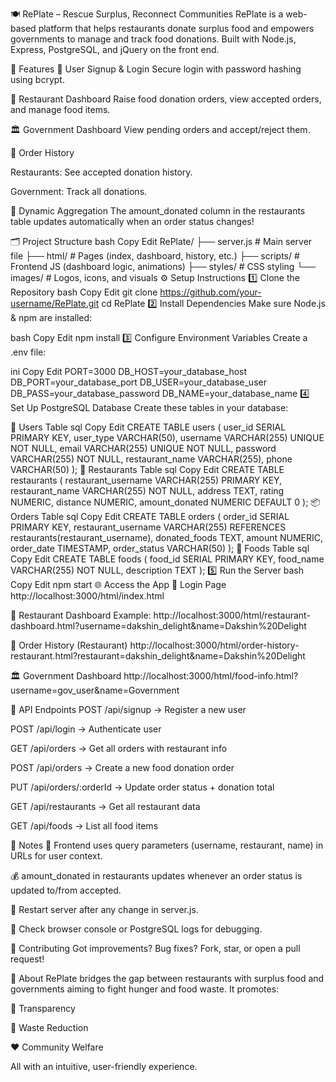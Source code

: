 🍽️ RePlate – Rescue Surplus, Reconnect Communities
RePlate is a web-based platform that helps restaurants donate surplus food and empowers governments to manage and track food donations. Built with Node.js, Express, PostgreSQL, and jQuery on the front end.

🔑 Features
🔐 User Signup & Login
Secure login with password hashing using bcrypt.

🏪 Restaurant Dashboard
Raise food donation orders, view accepted orders, and manage food items.

🏛️ Government Dashboard
View pending orders and accept/reject them.

📜 Order History

Restaurants: See accepted donation history.

Government: Track all donations.

🔄 Dynamic Aggregation
The amount_donated column in the restaurants table updates automatically when an order status changes!

🗂️ Project Structure
bash
Copy
Edit
RePlate/
├── server.js                  # Main server file
├── html/                      # Pages (index, dashboard, history, etc.)
├── scripts/                   # Frontend JS (dashboard logic, animations)
├── styles/                    # CSS styling
└── images/                    # Logos, icons, and visuals
⚙️ Setup Instructions
1️⃣ Clone the Repository
bash
Copy
Edit
git clone https://github.com/your-username/RePlate.git
cd RePlate
2️⃣ Install Dependencies
Make sure Node.js & npm are installed:

bash
Copy
Edit
npm install
3️⃣ Configure Environment Variables
Create a .env file:

ini
Copy
Edit
PORT=3000
DB_HOST=your_database_host
DB_PORT=your_database_port
DB_USER=your_database_user
DB_PASS=your_database_password
DB_NAME=your_database_name
4️⃣ Set Up PostgreSQL Database
Create these tables in your database:

👤 Users Table
sql
Copy
Edit
CREATE TABLE users (
  user_id SERIAL PRIMARY KEY,
  user_type VARCHAR(50),
  username VARCHAR(255) UNIQUE NOT NULL,
  email VARCHAR(255) UNIQUE NOT NULL,
  password VARCHAR(255) NOT NULL,
  restaurant_name VARCHAR(255),
  phone VARCHAR(50)
);
🏢 Restaurants Table
sql
Copy
Edit
CREATE TABLE restaurants (
  restaurant_username VARCHAR(255) PRIMARY KEY,
  restaurant_name VARCHAR(255) NOT NULL,
  address TEXT,
  rating NUMERIC,
  distance NUMERIC,
  amount_donated NUMERIC DEFAULT 0
);
📦 Orders Table
sql
Copy
Edit
CREATE TABLE orders (
  order_id SERIAL PRIMARY KEY,
  restaurant_username VARCHAR(255) REFERENCES restaurants(restaurant_username),
  donated_foods TEXT,
  amount NUMERIC,
  order_date TIMESTAMP,
  order_status VARCHAR(50)
);
🍲 Foods Table
sql
Copy
Edit
CREATE TABLE foods (
  food_id SERIAL PRIMARY KEY,
  food_name VARCHAR(255) NOT NULL,
  description TEXT
);
5️⃣ Run the Server
bash
Copy
Edit
npm start
🌐 Access the App
🔑 Login Page
http://localhost:3000/html/index.html

🍛 Restaurant Dashboard
Example:
http://localhost:3000/html/restaurant-dashboard.html?username=dakshin_delight&name=Dakshin%20Delight

📜 Order History (Restaurant)
http://localhost:3000/html/order-history-restaurant.html?restaurant=dakshin_delight&name=Dakshin%20Delight

🏛️ Government Dashboard
http://localhost:3000/html/food-info.html?username=gov_user&name=Government

🔌 API Endpoints
POST /api/signup → Register a new user

POST /api/login → Authenticate user

GET /api/orders → Get all orders with restaurant info

POST /api/orders → Create a new food donation order

PUT /api/orders/:orderId → Update order status + donation total

GET /api/restaurants → Get all restaurant data

GET /api/foods → List all food items

📝 Notes
🔗 Frontend uses query parameters (username, restaurant, name) in URLs for user context.

💰 amount_donated in restaurants updates whenever an order status is updated to/from accepted.

🔁 Restart server after any change in server.js.

🐞 Check browser console or PostgreSQL logs for debugging.

🤝 Contributing
Got improvements? Bug fixes?
Fork, star, or open a pull request!

📌 About
RePlate bridges the gap between restaurants with surplus food and governments aiming to fight hunger and food waste. It promotes:

🧾 Transparency

🚯 Waste Reduction

❤️ Community Welfare

All with an intuitive, user-friendly experience.
